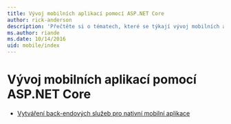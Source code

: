 ```yaml
---
title: Vývoj mobilních aplikací pomocí ASP.NET Core
author: rick-anderson
description: 'Přečtěte si o tématech, které se týkají vývoj mobilních aplikací pomocí ASP.NET Core.'
ms.author: riande
ms.date: 10/14/2016
uid: mobile/index
---
```

# <a name="mobile-development-with-aspnet-core"></a>Vývoj mobilních aplikací pomocí ASP.NET Core

*   [Vytváření back-endových služeb pro nativní mobilní aplikace](native-mobile-backend.md)
